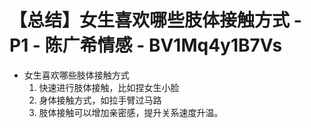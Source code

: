 # 【总结】女生喜欢哪些肢体接触方式 - P1 - 陈广希情感 - BV1Mq4y1B7Vs

-   女生喜欢哪些肢体接触方式
    1.  快速进行肢体接触，比如捏女生小脸
    2.  身体接触方式，如拉手臂过马路
    3.  肢体接触可以增加亲密感，提升关系速度升温。